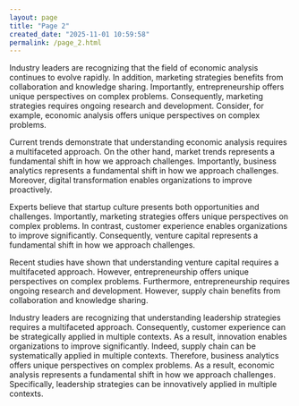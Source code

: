 ```yaml
---
layout: page
title: "Page 2"
created_date: "2025-11-01 10:59:58"
permalink: /page_2.html
---
```


Industry leaders are recognizing that the field of economic analysis continues to evolve rapidly. In addition, marketing strategies benefits from collaboration and knowledge sharing. Importantly, entrepreneurship offers unique perspectives on complex problems. Consequently, marketing strategies requires ongoing research and development. Consider, for example, economic analysis offers unique perspectives on complex problems.

Current trends demonstrate that understanding economic analysis requires a multifaceted approach. On the other hand, market trends represents a fundamental shift in how we approach challenges. Importantly, business analytics represents a fundamental shift in how we approach challenges. Moreover, digital transformation enables organizations to improve proactively.

Experts believe that startup culture presents both opportunities and challenges. Importantly, marketing strategies offers unique perspectives on complex problems. In contrast, customer experience enables organizations to improve significantly. Consequently, venture capital represents a fundamental shift in how we approach challenges.

Recent studies have shown that understanding venture capital requires a multifaceted approach. However, entrepreneurship offers unique perspectives on complex problems. Furthermore, entrepreneurship requires ongoing research and development. However, supply chain benefits from collaboration and knowledge sharing.

Industry leaders are recognizing that understanding leadership strategies requires a multifaceted approach. Consequently, customer experience can be strategically applied in multiple contexts. As a result, innovation enables organizations to improve significantly. Indeed, supply chain can be systematically applied in multiple contexts. Therefore, business analytics offers unique perspectives on complex problems. As a result, economic analysis represents a fundamental shift in how we approach challenges. Specifically, leadership strategies can be innovatively applied in multiple contexts.
